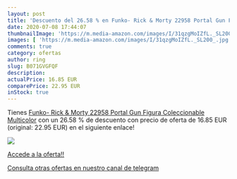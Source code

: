 ```yaml
---
layout: post
title: 'Descuento del 26.58 % en Funko- Rick & Morty 22958 Portal Gun Fig'
date: 2020-07-08 17:44:07
thumbnailImage: 'https://m.media-amazon.com/images/I/31qzgMoIZfL._SL200_.jpg'
images: [ 'https://m.media-amazon.com/images/I/31qzgMoIZfL._SL200_.jpg' ]
comments: true
category: ofertas
author: ring
slug: B071GVGFQF
description:
actualPrice: 16.85 EUR
comparePrice: 22.95 EUR
inStock: true
---
```


Tienes [Funko- Rick & Morty 22958 Portal Gun Figura Coleccionable  Multicolor](https://www.amazon.com/dp/B071GVGFQF/?tag=redken08-20) con un 26.58 % de descuento con precio de oferta de 16.85 EUR (original: 22.95 EUR) en el siguiente enlace!

[![](https://m.media-amazon.com/images/I/31qzgMoIZfL._SL200_.jpg)](https://www.amazon.com/dp/B071GVGFQF/?tag=redken08-20)

[Accede a la oferta!!](https://www.amazon.com/dp/B071GVGFQF/?tag=redken08-20)

[Consulta otras ofertas en nuestro canal de telegram](https://t.me/s/ofertas25)
